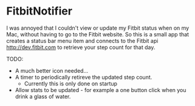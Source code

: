 FitbitNotifier
==============
I was annoyed that I couldn't view or update my Fitbit status when on my Mac, without having to go to the Fitbit website. So this is a small app that creates a status bar menu item and connects to the Fitbit api http://dev.fitbit.com to retrieve your step count for that day.

TODO:
* A much better icon needed...
* A timer to periodically retireve the updated step count. 
  * Currently this is only done on startup
* Allow stats to be updated - for example a one button click when you drink a glass of water.
